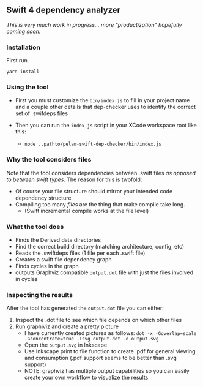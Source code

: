 ## Swift 4 dependency analyzer

_This is very much work in progress... more "productization" hopefully coming soon._

### Installation

  First run
  
    yarn install

### Using the tool
  * First you must customize the `bin/index.js` to fill in your 
  project name and a couple other details that dep-checker uses to identify the correct set of .swifdeps
  files
  
  * Then you can run the `index.js` script in your XCode workspace root like this:
    * `node ..pathto/pelam-swift-dep-checker/bin/index.js`

### Why the tool considers files

Note that the tool considers dependencies between .swift files _as opposed to between swift types._
The reason for this is twofold:
  * Of course your file structure should mirror your intended code dependency structure
  * Compiling too many _files_ are the thing that make compile take long.
    * (Swift incremental compile works at the file level)
  
### What the tool does

  * Finds the Derived data directories
  * Find the correct build directory (matching architecture, config, etc)
  * Reads the .swiftdeps files (1 file per each .swift file)
  * Creates a swift file dependency graph
  * Finds cycles in the graph
  * outputs Graphviz compatible `output.dot` file with just the files involved in cycles
  
### Inspecting the results

After the tool has generated the `output.dot` file you can either:

  1. Inspect the .dot file to see which file depends on which other files
  2. Run graphiviz and create a pretty picture
     * I have currently created pictures as follows:
      `dot -x -Goverlap=scale -Gconcentrate=true -Tsvg output.dot -o output.svg`
     *  Open the `output.svg` in Inkscape
     * Use Inkscape print to file function to create .pdf for general viewing and consumption (.pdf support seems to
     be better than .svg support)
     * NOTE: graphviz has multiple output capabilities so you can easily create your own workflow to visualize the results
